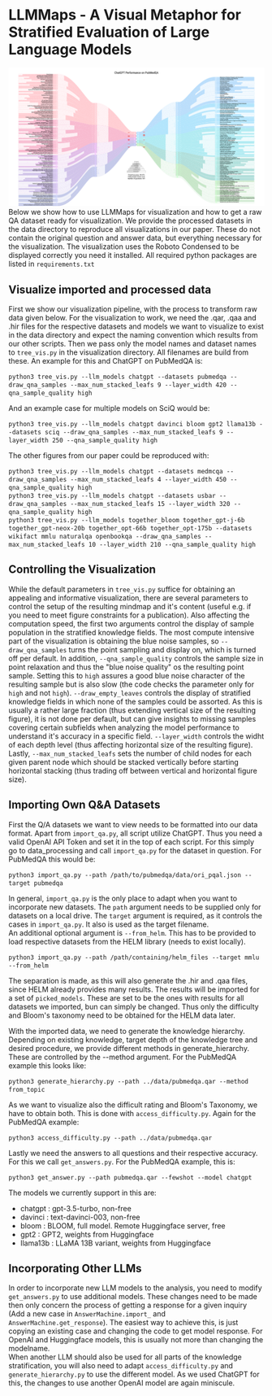
# LLMMaps - A Visual Metaphor for Stratified Evaluation of Large Language Models


![LLMMap of the Performance of ChatGPT on the PubMedQA dataset](./chatgpt_pubmedqa.svg "ChatGPT Performance on PubMedQA") 
Below we show how to use LLMMaps for visualization and how to get a raw QA dataset ready for visualization. 
We provide the processed datasets in the data directory to reproduce all visualizations in our paper. 
These do not contain the original question and answer data, but everything necessary for the visualization. 
The visualization uses the Roboto Condensed to be displayed correctly you need it installed.
All required python packages are listed in `requirements.txt`
## Visualize imported and processed data
First we show our visualization pipeline, with the process to transform raw data given below.
For the visualization to work, we need the .qar, .qaa and .hir files for the respective datasets and models we want to visualize to exist in the data directory and expect the naming convention which results from our other scripts. Then we pass only the model names and dataset names to `tree_vis.py` in the visualization directory. All filenames are build from these. 
An example for this and ChatGPT on PubMedQA is:

    python3 tree_vis.py --llm_models chatgpt --datasets pubmedqa --draw_qna_samples --max_num_stacked_leafs 9 --layer_width 420 --qna_sample_quality high

And an example case for multiple models on SciQ would be:

    python3 tree_vis.py --llm_models chatgpt davinci bloom gpt2 llama13b --datasets sciq --draw_qna_samples --max_num_stacked_leafs 9 --layer_width 250 --qna_sample_quality high

The other figures from our paper could be reproduced with:

    python3 tree_vis.py --llm_models chatgpt --datasets medmcqa --draw_qna_samples --max_num_stacked_leafs 4 --layer_width 450 --qna_sample_quality high
    python3 tree_vis.py --llm_models chatgpt --datasets usbar --draw_qna_samples --max_num_stacked_leafs 15 --layer_width 320 --qna_sample_quality high
    python3 tree_vis.py --llm_models together_bloom together_gpt-j-6b together_gpt-neox-20b together_opt-66b together_opt-175b --datasets wikifact mmlu naturalqa openbookqa --draw_qna_samples --max_num_stacked_leafs 10 --layer_width 210 --qna_sample_quality high

## Controlling the Visualization 

While the default parameters in `tree_vis.py` suffice for obtaining an appealing and informative visualization, there are several parameters to control the setup of the resulting mindmap and it's content (useful e.g. if you need to meet figure constraints for a publication).
Also affecting the computation speed, the first two arguments control the display of sample population in the stratified knowledge fields. The most compute intensive part of the visualization is obtaining the blue noise samples, so `--draw_qna_samples` turns the point sampling and display on, which is turned off per default. In addition, `--qna_sample_quality` controls the sample size in point relaxation and thus the "blue noise quality" os the resulting point sample. Setting this to `high` assures a good blue noise character of the resulting sample but is also slow (the code checks the parameter only for `high` and not `high`). `--draw_empty_leaves` controls the display of stratified knowledge fields in which none of the samples could be assorted. As this is usually a rather large fraction (thus extending vertical size of the resulting figure), it is not done per default, but can give insights to missing samples covering certain subfields when analyzing the model performance to understand it's accuracy in a specific field. `--layer_width` controls the widht of each depth level (thus affecting horizontal size of the resulting figure). Lastly, `--max_num_stacked_leafs` sets the number of child nodes for each given parent node which should be stacked vertically before starting horizontal stacking (thus trading off between vertical and horizontal figure size).

## Importing Own Q&A Datasets

First the Q/A datasets we want to view needs to be formatted into our data format. 
Apart from `import_qa.py`, all script utilize ChatGPT. Thus you need a valid OpenAI API Token and set it in the top of each script. 
For this simply go to data_processing and call `import_qa.py` for the dataset in question. For PubMedQA this would be:

    python3 import_qa.py --path /path/to/pubmedqa/data/ori_pqal.json --target pubmedqa

In general, `import_qa.py` is the only place to adapt when you want to incorporate new datasets. 
The `path` argument needs to be supplied only for datasets on a local drive.
The `target` argument is required, as it controls the cases in `import_qa.py`. It also is used as the target filename.   
An additional optional argument is `--from_helm`. This has to be provided to load respective datasets from the HELM library (needs to exist locally).
    
    python3 import_qa.py --path /path/containing/helm_files --target mmlu --from_helm

The separation is made, as this will also generate the .hir and .qaa files, since HELM already provides many results. The results will be imported for a set of `picked_models`.
These are set to be the ones with results for all datasets we imported, bun can simply be changed. Thus only the difficulty and Bloom's taxonomy need to be obtained for the HELM data later.

With the imported data, we need to generate the knowledge hierarchy. Depending on existing knowledge, target depth of the knowledge tree and desired procedure, we provide different methods in generate_hierarchy.
These are controlled by the --method argument. For the PubMedQA example this looks like:

    python3 generate_hierarchy.py --path ../data/pubmedqa.qar --method from_topic

As we want to visualize also the difficult rating and Bloom's Taxonomy, we have to obtain both. This is done with `access_difficulty.py`. Again for the PubMedQA example:

    python3 access_difficulty.py --path ../data/pubmedqa.qar 

Lastly we need the answers to all questions and their respective accuracy. For this we call `get_answers.py`. 
For the PubMedQA example, this is:

    python3 get_answer.py --path pubmedqa.qar --fewshot --model chatgpt

The models we currently support in this are: 
- chatgpt : gpt-3.5-turbo, non-free
- davinci : text-davinci-003, non-free
- bloom : BLOOM, full model. Remote Huggingface server, free 
- gpt2 : GPT2, weights from Huggingface
- llama13b : LLaMA 13B variant, weights from Huggingface

## Incorporating Other LLMs

In order to incorporate new LLM models to the analysis, you need to modify `get_answers.py` to use additional models. 
These changes need to be made then only concern the process of getting a response for a given inquiry (Add a new case in `AnswerMachine.import_` and `AnswerMachine.get_response`). The easiest way to achieve this, is just copying an existing case and changing the code to get model response. For OpenAI and Huggingface models, this is usually not more than changing the modelname.   
When another LLM should also be used for all parts of the knowledge stratification, you will also need to adapt `access_difficulty.py` and `generate_hierarchy.py` to use the different model. As we used ChatGPT for this, the changes to use another OpenAI model are again miniscule.
